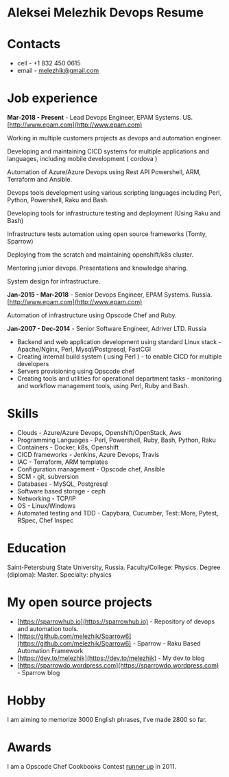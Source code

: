 # Aleksei Melezhik Devops Resume

# Contacts

* cell - +1 832 450 0615
* email - melezhik@gmail.com

# Job experience

**Mar-2018 - Present** - Lead Devops Engineer, EPAM Systems. US. [http://www.epam.com](http://www.epam.com)

Working in multiple customers projects as devops and automation engineer.

Developing and maintaining CICD systems for multiple applications and languages, including mobile development ( cordova )

Automation of Azure/Azure Devops using Rest API Powershell, ARM, Terraform and Ansible.

Devops tools development using various scripting languages including Perl, Python, Powershell, Raku and Bash.

Developing tools for infrastructure testing and deployment (Using Raku and Bash)

Infrastructure tests automation using open source frameworks (Tomty, Sparrow)

Deploying from the scratch and maintaining openshift/k8s cluster.

Mentoring junior devops. Presentations and knowledge sharing.

System design for infrastructure.

**Jan-2015 - Mar-2018** - Senior Devops Engineer, EPAM Systems. Russia. [http://www.epam.com](http://www.epam.com)

Automation of infrastructure using Opscode Chef and Ruby.

**Jan-2007 - Dec-2014** - Senior Software Engineer, Adriver LTD. Russia

* Backend and web application development using standard Linux stack - Apache/Nginx, Perl, Mysql/Postgresql, FastCGI
* Creating internal build system ( using Perl ) - to enable CICD for multiple developers
* Servers provisioning using Opscode chef
* Creating tools and utilities for operational department tasks -  monitoring and workflow management tools, using Perl, Ruby and Bash.

# Skills

* Clouds - Azure/Azure Devops, Openshift/OpenStack,  Aws
* Programming Languages - Perl, Powershell, Ruby, Bash, Python, Raku
* Containers - Docker, k8s, Openshift
* CICD frameworks - Jenkins, Azure Devops, Travis
* IAC - Terraform, ARM templates
* Configuration management - Opscode chef, Ansible
* SCM - git, subversion
* Databases - MySQL, Postgresql
* Software based storage - ceph
* Networking - TCP/IP
* OS - Linux/Windows
* Automated testing and TDD - Capybara, Cucumber, Test::More, Pytest, RSpec, Chef Inspec

# Education

Saint-Petersburg State University, Russia. Faculty/College: Physics. Degree (diploma): Master. Specialty: physics

# My open source projects

* [https://sparrowhub.io](https://sparrowhub.io) - Repository of devops and automation tools.
* [https://github.com/melezhik/Sparrow6](https://github.com/melezhik/Sparrow6) - Sparrow - Raku Based Automation Framework
* [https://dev.to/melezhik](https://dev.to/melezhik) - My dev.to blog
* [https://sparrowdo.wordpress.com](https://sparrowdo.wordpress.com) - Sparrow blog

# Hobby

I am aiming to memorize 3000 English phrases, I've made 2800 so far.

# Awards

I am a Opscode Chef Cookbooks Contest [runner up](https://blog.chef.io/the-cookbook-contest-is-over-and-the-winners-are/) in 2011.
